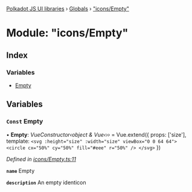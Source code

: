 [Polkadot JS UI libraries](../README.md) › [Globals](../globals.md) › ["icons/Empty"](_icons_empty_.md)

# Module: "icons/Empty"

## Index

### Variables

* [Empty](_icons_empty_.md#const-empty)

## Variables

### `Const` Empty

• **Empty**: *VueConstructor‹object & Vue‹››* = Vue.extend({
  props: ['size'],
  template: `
    <svg :height="size" :width="size" viewBox="0 0 64 64">
      <circle cx="50%" cy="50%" fill="#eee" r="50%" />
    </svg>
  `
})

*Defined in [icons/Empty.ts:11](https://github.com/polkadot-js/ui/blob/afa6950f0/packages/vue-identicon/src/icons/Empty.ts#L11)*

**`name`** Empty

**`description`** An empty identicon
